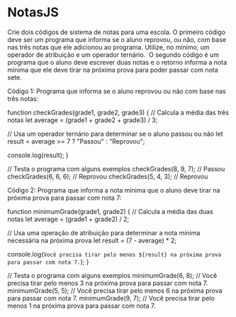 # NotasJS

Crie dois códigos de sistema de notas para uma escola. O primeiro código deve ser um programa que informa se o aluno reprovou, ou não, com base nas três notas que ele adicionou ao programa. Utilize, no mínimo, um operador de atribuição e um operador ternário. 
O segundo código é um programa que o aluno deve escrever duas notas e o retorno informa a nota mínima que ele deve tirar na próxima prova para poder passar com nota sete.

Código 1: Programa que informa se o aluno reprovou ou não com base nas três notas:

function checkGrades(grade1, grade2, grade3) {
  // Calcula a média das três notas
  let average = (grade1 + grade2 + grade3) / 3;

  // Usa um operador ternário para determinar se o aluno passou ou não
  let result = average >= 7 ? "Passou" : "Reprovou";

  console.log(result);
}

// Testa o programa com alguns exemplos
checkGrades(8, 9, 7); // Passou
checkGrades(6, 6, 6); // Reprovou
checkGrades(5, 4, 3); // Reprovou

Código 2: Programa que informa a nota mínima que o aluno deve tirar na próxima prova para passar com nota 7:

function minimumGrade(grade1, grade2) {
  // Calcula a média das duas notas
  let average = (grade1 + grade2) / 2;

  // Usa uma operação de atribuição para determinar a nota mínima necessária na próxima prova
  let result = (7 - average) * 2;

  console.log(`Você precisa tirar pelo menos ${result} na próxima prova para passar com nota 7.`);
}

// Testa o programa com alguns exemplos
minimumGrade(6, 8); // Você precisa tirar pelo menos 3 na próxima prova para passar com nota 7.
minimumGrade(5, 5); // Você precisa tirar pelo menos 6 na próxima prova para passar com nota 7.
minimumGrade(9, 7); // Você precisa tirar pelo menos 1 na próxima prova para passar com nota 7.
